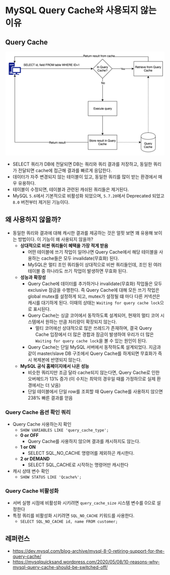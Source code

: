 # MySQL Query Cache와 사용되지 않는 이유

## Query Cache

<img src="https://github.com/programmer-sjk/TIL/blob/main/images/db/query-cache.png" width="600">

- SELECT 쿼리가 DB에 전달되면 DB는 쿼리와 쿼리 결과를 저장하고, 동일한 쿼리가 전달되면 cache에 접근해 결과를 빠르게 응답한다.
- 데이터가 자주 변경되지 않는 테이블이 있고, 동일한 쿼리를 많이 받는 환경에서 매우 유용하다.
- 테이블이 수정되면, 테이블과 관련된 캐쉬된 쿼리들은 제거된다.
- MySQL `5.6`에서 기본적으로 비활성화 되었으며, `5.7.20`에서 Deprecated 되었고 `8.0` 버전부터 제거된 기능이다.

## 왜 사용하지 않을까?

- 동일한 쿼리와 결과에 대해 캐시한 결과를 제공하는 것은 얼핏 보면 꽤 유용해 보이는 방법이다. 이 기능이 왜 사용되지 않을까?
  - **상대적으로 비싼 쿼리들이 혜택을 가장 적게 받음**
    - 어떤 테이블에 쓰기 작업이 일어나면 Query Cache에서 해당 테이블을 사용하는 cache들은 모두 invalidate(무효화) 된다.
    - MySQL은 멀티 조인 쿼리들이 상대적으로 비싼 쿼리들인데, 조인 된 여러 테이블 중 하나라도 쓰기 작업이 발생하면 무효화 된다.
  - **성능과 확장성**
    - Query Cache에 데이터를 추가하거나 invalidate(무효화) 작업들은 모두 exclusive 잠금을 수행한다. 즉 Query Cache에 대해 모든 쓰기 작업은 global mutex를 설정하게 되고, mutex가 설정될 떄 마다 다른 커넥션은 캐시를 대기하게 된다. 이때의 상태는 `Waiting for query cache lock`으로 표시된다.
    - Query Cache는 싱글 코어에서 동작하도록 설계되어, 현재의 멀티 코어 시스템에서 원하는 만큼 처리량이 확장되지 않는다.
      - 멀티 코어에선 상대적으로 많은 쓰레드가 존재하며, 결국 Query Cache 입장에서 더 많은 경합과 잠금이 발생하여 우리가 더 많은 `Waiting for query cache lock`을 볼 수 있는 원인이 된다.
    - Query Cache는 단일 MySQL 서버에서 동작하도록 설계되었다. 지금과 같이 master/slave DB 구조에서 Query Cache를 하게되면 무효화가 즉시 복제본에 반영되지 않는다.
  - **MySQL 공식 홈페이지에서 나온 성능**
    - 비슷한 쿼리지만 조금 달라 cache되지 않는다면, Query Cache로 인한 오버헤드가 13% 증가 (이 수치는 최악의 경우일 때를 가정하므로 실제 환경에서는 더 낮음)
    - 단일 테이블에서 단일 row를 조회할 때 Query Cache를 사용하지 않으면 238% 빠른 결과를 얻음

### Query Cache 옵션 확인 쿼리

- Query Cache 사용하는지 확인
  - `SHOW VARIABLES LIKE 'query_cache_type';`
  - **0 or OFF**
    - Query Cache를 사용하지 않으며 결과를 캐시하지도 않는다.
  - **1 or ON**
    - SELECT SQL_NO_CACHE 명령어를 제외하곤 캐시한다.
  - **2 or DEMAND**
    - SELECT SQL_CACHE로 시작하는 명령어만 캐시한다
- 캐시 상태 변수 확인
  - `SHOW STATUS LIKE 'Qcache%';`

### Query Cache 비활성화

- 서버 실행 시점에 비활성화 시키려면 `query_cache_size` 시스템 변수를 0으로 설정한다
- 특정 쿼리를 비활성화 시키려면 `SQL_NO_CACHE` 키워드를 사용한다.
  - `SELECT SQL_NO_CACHE id, name FROM customer;`

## 레퍼런스

- https://dev.mysql.com/blog-archive/mysql-8-0-retiring-support-for-the-query-cache/
- https://mysqlquicksand.wordpress.com/2020/05/08/10-reasons-why-mysql-query-cache-should-be-switched-off/
